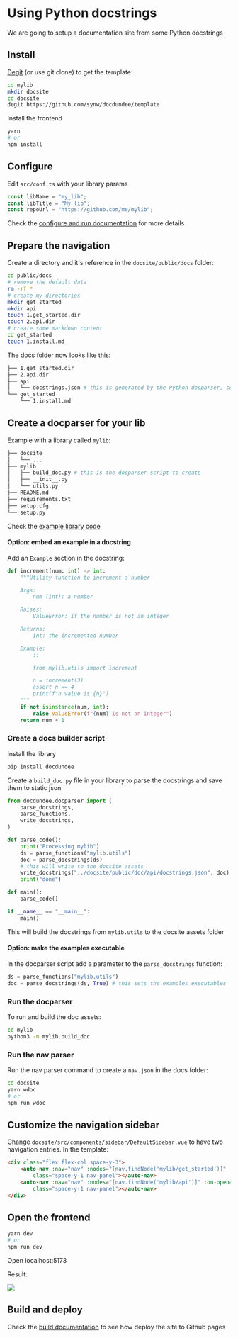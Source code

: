 # Using Python docstrings

We are going to setup a documentation site from some Python docstrings

## Install

[Degit](https://github.com/Rich-Harris/degit) (or use git clone) to get the template:

```bash
cd mylib
mkdir docsite
cd docsite
degit https://github.com/synw/docdundee/template
```

Install the frontend

```bash
yarn
# or 
npm install
```

## Configure

Edit `src/conf.ts` with your library params

```ts
const libName = "my_lib";
const libTitle = "My lib";
const repoUrl = "https://github.com/me/mylib";
```

Check the <a href="javascript:openLink('/frontend/get_started/configure_and_run')">configure and run documentation</a> for
more details

## Prepare the navigation

Create a directory and it's reference in the `docsite/public/docs` folder:

```bash
cd public/docs
# remove the default data
rm -rf *
# create my directories
mkdir get_started
mkdir api
touch 1.get_started.dir
touch 2.api.dir
# create some markdown content
cd get_started
touch 1.install.md
```

The docs folder now looks like this:

```bash
├── 1.get_started.dir
├── 2.api.dir
├── api
│   └── docstrings.json # this is generated by the Python docparser, see below
└── get_started
    └── 1.install.md
```

## Create a docparser for your lib

Example with a library called `mylib`:

```bash
├── docsite
│   └── ...
├── mylib
│   ├── build_doc.py # this is the docparser script to create
│   ├── __init__.py
│   └── utils.py
├── README.md
├── requirements.txt
├── setup.cfg
└── setup.py
```

Check the <a href="https://github.com/synw/docdundee/tree/main/example/pythonlib" target="_blank">example library code</a>

#### Option: embed an example in a docstring 

Add an `Example` section in the docstring:

```python
def increment(num: int) -> int:
    """Utility function to increment a number

    Args:
        num (int): a number

    Raises:
        ValueError: if the number is not an integer

    Returns:
        int: the incremented number

    Example:
        ::

        from mylib.utils import increment

        n = increment(3)
        assert n == 4
        print(f"n value is {n}")
    """
    if not isinstance(num, int):
        raise ValueError(f"{num} is not an integer")
    return num + 1
```

### Create a docs builder script

Install the library

```bash
pip install docdundee
```

Create a `build_doc.py` file in your library to parse the docstrings
and save them to static json

```python
from docdundee.docparser import (
    parse_docstrings,
    parse_functions,
    write_docstrings,
)

def parse_code():
    print("Processing mylib")
    ds = parse_functions("mylib.utils")
    doc = parse_docstrings(ds)
    # this will write to the docsite assets
    write_docstrings("../docsite/public/doc/api/docstrings.json", doc)
    print("done")

def main():
    parse_code()

if __name__ == "__main__":
    main()
```

This will build the docstrings from `mylib.utils` to the docsite assets
folder

#### Option: make the examples executable

In the docparser script add a parameter to the `parse_docstrings` function:

```python
ds = parse_functions("mylib.utils")
doc = parse_docstrings(ds, True) # this sets the examples executables
```

### Run the docparser

To run and build the doc assets:

```bash
cd mylib
python3 -m mylib.build_doc
```

### Run the nav parser

Run the nav parser command to create a `nav.json` in the docs folder:

```bash
cd docsite
yarn wdoc
# or 
npm run wdoc
```

## Customize the navigation sidebar

Change `docsite/src/components/sidebar/DefaultSidebar.vue` to have two navigation entries. In
the template:

```html
<div class="flex flex-col space-y-3">
    <auto-nav :nav="nav" :nodes="[nav.findNode('mylib/get_started')]" :on-open="$router.push"
        class="space-y-1 nav-panel"></auto-nav>
    <auto-nav :nav="nav" :nodes="[nav.findNode('mylib/api')]" :on-open="$router.push"
        class="space-y-1 nav-panel"></auto-nav>
</div>
```

## Open the frontend

```bash
yarn dev
# or
npm run dev
```

Open localhost:5173

Result:

![](/img/case_studies/python/screenshot.png)

## Build and deploy

Check the <a href="javascript:openLink('/frontend/get_started/build')">build documentation</a> to see how deploy the site to Github pages
